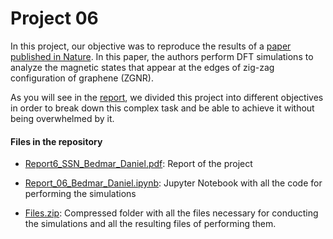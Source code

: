 # Project 06

In this project, our objective was to reproduce the results of a [paper published in Nature](https://www.nature.com/articles/nature05180). In this paper, the authors perform DFT simulations to analyze the magnetic states that appear at the edges of zig-zag configuration of graphene (ZGNR).

As you will see in the [report](Report9_SSN_Bedmar_Daniel.pdf), we divided this project into different objectives in order to break down this complex task and be able to achieve it without being overwhelmed by it.

#### Files in the repository
- [Report6_SSN_Bedmar_Daniel.pdf](Report6_SSN_Bedmar_Daniel.pdf): Report of the project

- [Report_06_Bedmar_Daniel.ipynb](Report_06_Bedmar_Daniel.ipynb): Jupyter Notebook with all the code for performing the simulations

- [Files.zip](Files.zip): Compressed folder with all the files necessary for conducting the simulations and all the resulting files of performing them.
